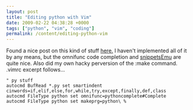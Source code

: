 ```yaml
---
layout: post
title: "Editing python with Vim"
date: 2009-02-22 04:38:28 +0000
tags: ["python", "vim", "coding"]
permalink: /content/editing-python-vim
---
```




Found a nice post on this kind of stuff
[here.](http://blog.sontek.net/2008/05/11/python-with-a-modular-ide-vim/)
I haven't implemented all of it by any means, but the omnifunc code
completion and
[snippetsEmu](http://www.vim.org/scripts/script.php?script_id=1318) are
quite nice. Also did my own hacky perversion of the :make command.
.vimrc excerpt follows\...

``` viml
" py stuff
autocmd BufRead *.py set smartindent cinwords=if,elif,else,for,while,try,except,finally,def,class
autocmd FileType python set omnifunc=pythoncomplete#Complete
autocmd FileType python set makeprg=python\ %
```
